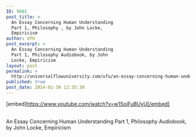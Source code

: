 ```yaml
---
ID: 9801
post_title: >
  An Essay Concerning Human Understanding
  Part 1, Philosophy , by John Locke,
  Empiricism
author: UfU
post_excerpt: >
  An Essay Concerning Human Understanding
  Part 1, Philosophy Audiobook, by John
  Locke, Empiricism
layout: post
permalink: >
  http://universalflowuniversity.com/ufu/an-essay-concerning-human-understanding-part-1-philosophy-by-john-locke-empiricism/
published: true
post_date: 2014-01-30 12:35:30
---
```

[embed]https://www.youtube.com/watch?v=w15oiFuBUyU[/embed]</br></br>
<p>An Essay Concerning Human Understanding Part 1, Philosophy Audiobook, by John Locke, Empiricism </p>